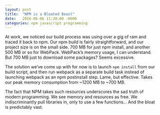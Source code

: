 ```yaml
---
layout: post
title:  "NPM is a Bloated Beast"
date:   2016-06-06 11:20:00 -0000
categories: npm javascript programming
---
```


At work, we noticed our build process was using over a gig of ram and traced it back to npm. Our npm build is fairly straightforward, and our project size is on the small side. 700 MB for just npm install, and another 500 MB or so for WebPack. WebPack’s memory usage, I can understand. But 700 MB just to download some packages? Seems excessive.

The solution we’ve come up with for now is to launch `npm install` from our build script, and then run webpack as a separate build task instead of launching webpack as an npm postinstall step. Lame, but effective. Takes our peak memory consumption from ~1200 MB to ~700 MB.

The fact that NPM takes such resources underscores the sad truth of modern programming. We see memory and resources as free. We indiscriminantly pull libraries in, only to use a few functions... And the bloat is predictably vast.